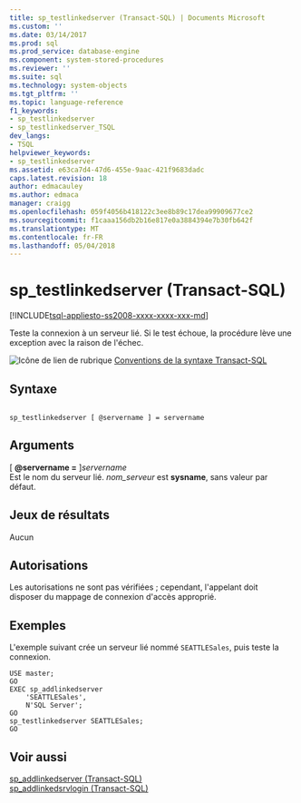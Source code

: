 ```yaml
---
title: sp_testlinkedserver (Transact-SQL) | Documents Microsoft
ms.custom: ''
ms.date: 03/14/2017
ms.prod: sql
ms.prod_service: database-engine
ms.component: system-stored-procedures
ms.reviewer: ''
ms.suite: sql
ms.technology: system-objects
ms.tgt_pltfrm: ''
ms.topic: language-reference
f1_keywords:
- sp_testlinkedserver
- sp_testlinkedserver_TSQL
dev_langs:
- TSQL
helpviewer_keywords:
- sp_testlinkedserver
ms.assetid: e63ca7d4-47d6-455e-9aac-421f9683dadc
caps.latest.revision: 18
author: edmacauley
ms.author: edmaca
manager: craigg
ms.openlocfilehash: 059f4056b418122c3ee8b89c17dea99909677ce2
ms.sourcegitcommit: f1caaa156db2b16e817e0a3884394e7b30fb642f
ms.translationtype: MT
ms.contentlocale: fr-FR
ms.lasthandoff: 05/04/2018
---
```

# <a name="sptestlinkedserver-transact-sql"></a>sp_testlinkedserver (Transact-SQL)
[!INCLUDE[tsql-appliesto-ss2008-xxxx-xxxx-xxx-md](../../includes/tsql-appliesto-ss2008-xxxx-xxxx-xxx-md.md)]

  Teste la connexion à un serveur lié. Si le test échoue, la procédure lève une exception avec la raison de l'échec.  
  
 ![Icône de lien de rubrique](../../database-engine/configure-windows/media/topic-link.gif "Icône lien de rubrique") [Conventions de la syntaxe Transact-SQL](../../t-sql/language-elements/transact-sql-syntax-conventions-transact-sql.md)  
  
## <a name="syntax"></a>Syntaxe  
  
```  
  
sp_testlinkedserver [ @servername ] = servername  
```  
  
## <a name="arguments"></a>Arguments  
 [  **@servername =** ]*servername*  
 Est le nom du serveur lié. *nom_serveur* est **sysname**, sans valeur par défaut.  
  
## <a name="result-sets"></a>Jeux de résultats  
 Aucun  
  
## <a name="permissions"></a>Autorisations  
 Les autorisations ne sont pas vérifiées ; cependant, l'appelant doit disposer du mappage de connexion d'accès approprié.  
  
## <a name="examples"></a>Exemples  
 L'exemple suivant crée un serveur lié nommé `SEATTLESales`, puis teste la connexion.  
  
```  
USE master;  
GO  
EXEC sp_addlinkedserver   
    'SEATTLESales',  
    N'SQL Server';  
GO  
sp_testlinkedserver SEATTLESales;  
GO  
```  
  
## <a name="see-also"></a>Voir aussi  
 [sp_addlinkedserver &#40;Transact-SQL&#41;](../../relational-databases/system-stored-procedures/sp-addlinkedserver-transact-sql.md)   
 [sp_addlinkedsrvlogin &#40;Transact-SQL&#41;](../../relational-databases/system-stored-procedures/sp-addlinkedsrvlogin-transact-sql.md)  
  
  
